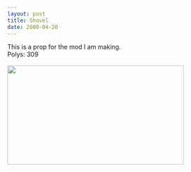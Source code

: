 ```yaml
---
layout: post
title: Shovel
date: 2008-04-20
---
```

This is a prop for the mod I am making.<br />Polys: 309<br /><br /><a onblur="try {parent.deselectBloggerImageGracefully();} catch(e) {}" href="http://3.bp.blogspot.com/_zdYMSK7YuAA/SareSymnl4I/AAAAAAAAFFA/WzN1IJBnIaA/s1600-h/shovel_web_full.jpg"><img style="float:left; margin:0 10px 10px 0;cursor:pointer; cursor:hand;width: 400px; height: 225px;" src="http://3.bp.blogspot.com/_zdYMSK7YuAA/SareSymnl4I/AAAAAAAAFFA/WzN1IJBnIaA/s400/shovel_web_full.jpg" border="0" alt="" id="BLOGGER_PHOTO_ID_5308299525212313474" /></a>

